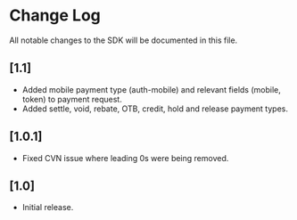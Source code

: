 # Change Log
All notable changes to the SDK will be documented in this file.

## [1.1]
- Added mobile payment type (auth-mobile) and relevant fields (mobile, token) to payment request.
- Added settle, void, rebate, OTB, credit, hold and release payment types.

## [1.0.1]
- Fixed CVN issue where leading 0s were being removed.

## [1.0]
- Initial release.
